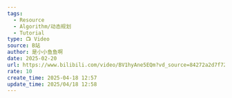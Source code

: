 ```yaml
---
tags:
  - Resource
  - Algorithm/动态规划
  - Tutorial
type: 📺 Video
source: B站
author: 是小小鱼鱼啊
date: 2025-02-20
url: https://www.bilibili.com/video/BV1hyAne5EQm?vd_source=84272a2d7f72158b38778819be5bc6ad
rate: 10
create_time: 2025-04-18 12:57
update_time: 2025/04/18 12:58
---
```

